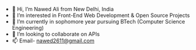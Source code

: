 - 👋 Hi, I’m Nawed Ali from New Delhi, India
- 👀 I’m interested in Front-End Web Development & Open Source Projects
- 🌱 I’m currently in sophomore year pursuing BTech (Computer Science Engineering)
- 💞️ I’m looking to collaborate on APIs
- 📫 Email- nawed2611@gmail.com

<!---
nawed2611/nawed2611 is a ✨ special ✨ repository because its `README.md` (this file) appears on your GitHub profile.
You can click the Preview link to take a look at your changes.
--->
